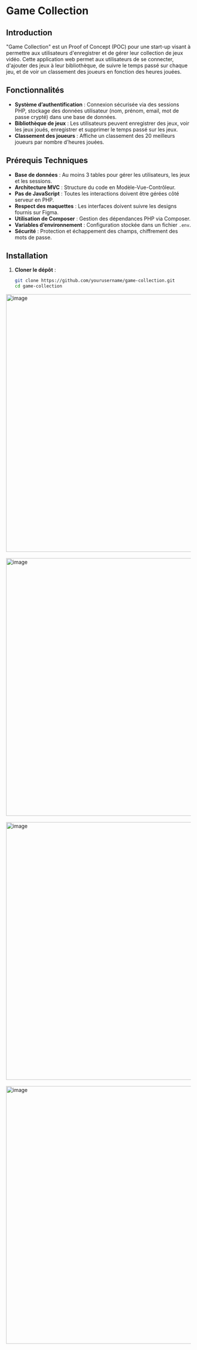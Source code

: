 # Game Collection

## Introduction
"Game Collection" est un Proof of Concept (POC) pour une start-up visant à permettre aux utilisateurs d'enregistrer et de gérer leur collection de jeux vidéo. Cette application web permet aux utilisateurs de se connecter, d'ajouter des jeux à leur bibliothèque, de suivre le temps passé sur chaque jeu, et de voir un classement des joueurs en fonction des heures jouées.

## Fonctionnalités
- **Système d’authentification** : Connexion sécurisée via des sessions PHP, stockage des données utilisateur (nom, prénom, email, mot de passe crypté) dans une base de données.
- **Bibliothèque de jeux** : Les utilisateurs peuvent enregistrer des jeux, voir les jeux joués, enregistrer et supprimer le temps passé sur les jeux.
- **Classement des joueurs** : Affiche un classement des 20 meilleurs joueurs par nombre d'heures jouées.

## Prérequis Techniques
- **Base de données** : Au moins 3 tables pour gérer les utilisateurs, les jeux et les sessions.
- **Architecture MVC** : Structure du code en Modèle-Vue-Contrôleur.
- **Pas de JavaScript** : Toutes les interactions doivent être gérées côté serveur en PHP.
- **Respect des maquettes** : Les interfaces doivent suivre les designs fournis sur Figma.
- **Utilisation de Composer** : Gestion des dépendances PHP via Composer.
- **Variables d’environnement** : Configuration stockée dans un fichier `.env`.
- **Sécurité** : Protection et échappement des champs, chiffrement des mots de passe.

## Installation
1. **Cloner le dépôt** :
   ```bash
   git clone https://github.com/yourusername/game-collection.git
   cd game-collection


<img align="center" src="https://github.com/johannvig/Game-collection/assets/102874093/c84343f8-70d5-4123-8341-f685abe87ffe" width="700" alt="image">
<br>
<br>
<img  align="center" src="https://github.com/johannvig/Game-collection/assets/102874093/689565bd-7708-4c76-8964-d61d9f83cbaf" width="700" alt="image">
<br>
<br>
<img align="center" src="https://github.com/johannvig/Game-collection/assets/102874093/a6d3b610-cf36-4e01-8dec-129f77774643" width="700" alt="image">
<br>
<br>
<img align="center" src="https://github.com/johannvig/Game-collection/assets/102874093/42ab695a-a101-4780-b00c-1f51cbf649c7" width="700" alt="image">

